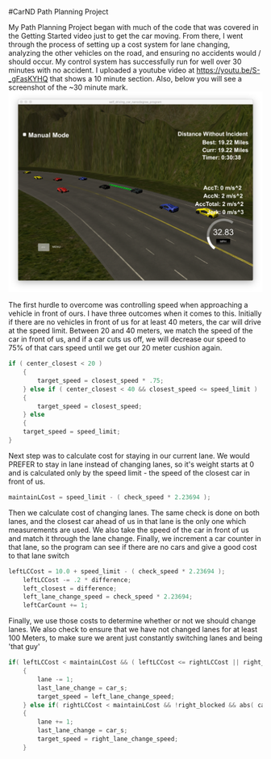 #CarND Path Planning Project

[image1]: ./images/NoIncident.png "EKF"


My Path Planning Project began with much of the code that was covered in the Getting Started video just to get the car moving. From there, I went through the process of setting up a cost system for lane changing, analyzing the other vehicles on the road, and ensuring no accidents would / should occur. My control system has successfully run for well over 30 minutes with no accident.  I uploaded a youtube video at https://youtu.be/S-_gFasKYHQ that shows a 10 minute section. Also, below you will see a screenshot of the ~30 minute mark.
![alt text][image1]

The first hurdle to overcome was controlling speed when approaching a vehicle in front of ours.  I have three outcomes when it comes to this. Initially if there are no vehicles in front of us for at least 40 meters, the car will drive at the speed limit. Between 20 and 40 meters, we match the speed of the car in front of us, and if a car cuts us off, we will decrease our speed to 75% of that cars speed until we get our 20 meter cushion again.

```C++
if ( center_closest < 20 )
	{
		target_speed = closest_speed * .75;
	} else if ( center_closest < 40 && closest_speed <= speed_limit )
	{
		target_speed = closest_speed;
	} else
	{
	target_speed = speed_limit;
}
```

Next step was to calculate cost for staying in our current lane. We would PREFER to stay in lane instead of changing lanes, so it's weight starts at 0 and is calculated only by the speed limit - the speed of the closest car in front of us.

```C++
maintainLCost = speed_limit - ( check_speed * 2.23694 );
```

Then we calculate cost of changing lanes.  The same check is done on both lanes, and the closest car ahead of us in that lane is the only one which measurements are used. We also take the speed of the car in front of us and match it through the lane change. Finally, we increment a car counter in that lane, so the program can see if there are no cars and give a good cost to that lane switch

```C++
leftLCCost = 10.0 + speed_limit - ( check_speed * 2.23694 );
	leftLCCost -= .2 * difference;
	left_closest = difference;
	left_lane_change_speed = check_speed * 2.23694;
	leftCarCount += 1;
```

Finally, we use those costs to determine whether or not we should change lanes. We also check to ensure that we have not changed lanes for at least 100 Meters, to make sure we arent just constantly switching lanes and being 'that guy'

```C++
if( leftLCCost < maintainLCost && ( leftLCCost <= rightLCCost || right_blocked )  && !left_blocked && abs( car_s - last_lane_change ) > 100.0 )
	{
		lane -= 1;
		last_lane_change = car_s;
		target_speed = left_lane_change_speed;
	} else if( rightLCCost < maintainLCost && !right_blocked && abs( car_s - last_lane_change ) > 100.0 )
	{
		lane += 1;
		last_lane_change = car_s;
		target_speed = right_lane_change_speed;
	}
```